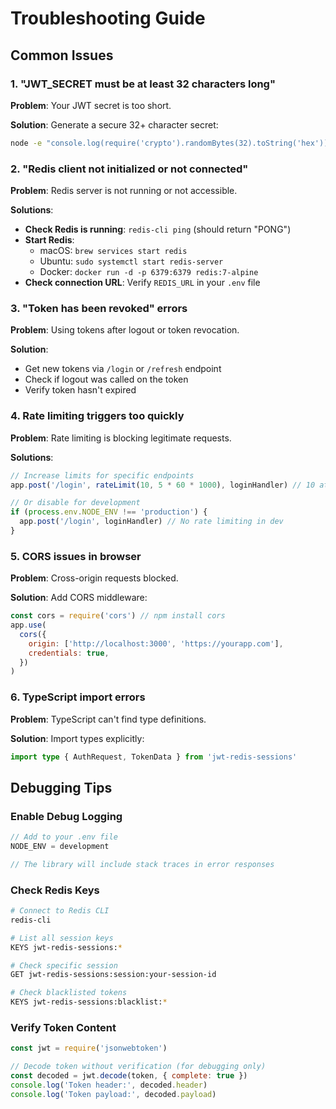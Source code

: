 # Troubleshooting Guide

## Common Issues

### 1. "JWT_SECRET must be at least 32 characters long"

**Problem**: Your JWT secret is too short.

**Solution**: Generate a secure 32+ character secret:

```bash
node -e "console.log(require('crypto').randomBytes(32).toString('hex'))"
```

### 2. "Redis client not initialized or not connected"

**Problem**: Redis server is not running or not accessible.

**Solutions**:

- **Check Redis is running**: `redis-cli ping` (should return "PONG")
- **Start Redis**:
  - macOS: `brew services start redis`
  - Ubuntu: `sudo systemctl start redis-server`
  - Docker: `docker run -d -p 6379:6379 redis:7-alpine`
- **Check connection URL**: Verify `REDIS_URL` in your `.env` file

### 3. "Token has been revoked" errors

**Problem**: Using tokens after logout or token revocation.

**Solution**:

- Get new tokens via `/login` or `/refresh` endpoint
- Check if logout was called on the token
- Verify token hasn't expired

### 4. Rate limiting triggers too quickly

**Problem**: Rate limiting is blocking legitimate requests.

**Solutions**:

```javascript
// Increase limits for specific endpoints
app.post('/login', rateLimit(10, 5 * 60 * 1000), loginHandler) // 10 attempts per 5 mins

// Or disable for development
if (process.env.NODE_ENV !== 'production') {
  app.post('/login', loginHandler) // No rate limiting in dev
}
```

### 5. CORS issues in browser

**Problem**: Cross-origin requests blocked.

**Solution**: Add CORS middleware:

```javascript
const cors = require('cors') // npm install cors
app.use(
  cors({
    origin: ['http://localhost:3000', 'https://yourapp.com'],
    credentials: true,
  })
)
```

### 6. TypeScript import errors

**Problem**: TypeScript can't find type definitions.

**Solution**: Import types explicitly:

```typescript
import type { AuthRequest, TokenData } from 'jwt-redis-sessions'
```

## Debugging Tips

### Enable Debug Logging

```javascript
// Add to your .env file
NODE_ENV = development

// The library will include stack traces in error responses
```

### Check Redis Keys

```bash
# Connect to Redis CLI
redis-cli

# List all session keys
KEYS jwt-redis-sessions:*

# Check specific session
GET jwt-redis-sessions:session:your-session-id

# Check blacklisted tokens
KEYS jwt-redis-sessions:blacklist:*
```

### Verify Token Content

```javascript
const jwt = require('jsonwebtoken')

// Decode token without verification (for debugging only)
const decoded = jwt.decode(token, { complete: true })
console.log('Token header:', decoded.header)
console.log('Token payload:', decoded.payload)
```
